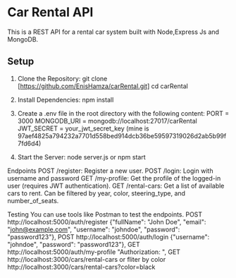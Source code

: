 # Car Rental API

This is a REST API for a rental car system built with Node,Express Js and MongoDB.

## Setup

1. Clone the Repository:
   git clone [https://github.com/EnisHamza/carRental.git]
   cd carRental

2. Install Dependencies:
   npm install

3. Create a .env file in the root directory with the following content:
   PORT = 3000
   MONGODB_URI = mongodb://localhost:27017/carRental
   JWT_SECRET = your_jwt_secret_key (mine is 97aef4825a794232a7701d558bed914dcb36be59597319026d2ab5b99f7fd6d4)

5. Start the Server:
   node server.js or npm start

Endpoints
POST /register: Register a new user.
POST /login: Login with username and password
GET /my-profile: Get the profile of the logged-in user (requires JWT authentication).
GET /rental-cars: Get a list of available cars to rent. Can be filtered by year, color, steering_type, and number_of_seats.

Testing
You can use tools like Postman to test the endpoints.
POST http://localhost:5000/auth/register  {"fullName": "John Doe", "email": "john@example.com", "username": "johndoe", "password": "password123"},
POST http://localhost:5000/auth/login  {"username": "johndoe", "password": "password123"},
GET http://localhost:5000/auth/my-profile  "Authorization: <jwt-token>",
GET http://localhost:3000/cars/rental-cars or fliter by color http://localhost:3000/cars/rental-cars?color=black
